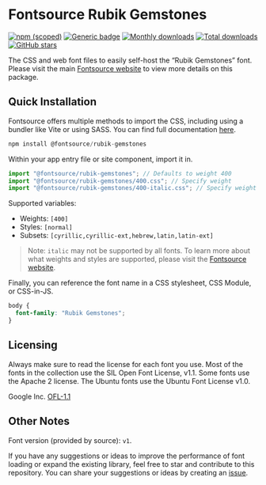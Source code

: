 # Fontsource Rubik Gemstones

[![npm (scoped)](https://img.shields.io/npm/v/@fontsource/rubik-gemstones?color=brightgreen)](https://www.npmjs.com/package/@fontsource/rubik-gemstones) [![Generic badge](https://img.shields.io/badge/fontsource-passing-brightgreen)](https://github.com/fontsource/fontsource) [![Monthly downloads](https://badgen.net/npm/dm/@fontsource/rubik-gemstones)](https://github.com/fontsource/fontsource) [![Total downloads](https://badgen.net/npm/dt/@fontsource/rubik-gemstones)](https://github.com/fontsource/fontsource) [![GitHub stars](https://img.shields.io/github/stars/fontsource/fontsource.svg?style=social&label=Star)](https://github.com/fontsource/fontsource/stargazers)

The CSS and web font files to easily self-host the “Rubik Gemstones” font. Please visit the main [Fontsource website](https://fontsource.org/fonts/rubik-gemstones) to view more details on this package.

## Quick Installation

Fontsource offers multiple methods to import the CSS, including using a bundler like Vite or using SASS. You can find full documentation [here](https://fontsource.org/docs/getting-started/introduction).

```javascript
npm install @fontsource/rubik-gemstones
```

Within your app entry file or site component, import it in.

```javascript
import "@fontsource/rubik-gemstones"; // Defaults to weight 400
import "@fontsource/rubik-gemstones/400.css"; // Specify weight
import "@fontsource/rubik-gemstones/400-italic.css"; // Specify weight and style
```

Supported variables:
- Weights: `[400]`
- Styles: `[normal]`
- Subsets: `[cyrillic,cyrillic-ext,hebrew,latin,latin-ext]`

> Note: `italic` may not be supported by all fonts. To learn more about what weights and styles are supported, please visit the [Fontsource website](https://fontsource.org/fonts/rubik-gemstones).

Finally, you can reference the font name in a CSS stylesheet, CSS Module, or CSS-in-JS.

```css
body {
  font-family: "Rubik Gemstones";
}
```

## Licensing
Always make sure to read the license for each font you use. Most of the fonts in the collection use the SIL Open Font License, v1.1. Some fonts use the Apache 2 license. The Ubuntu fonts use the Ubuntu Font License v1.0.

Google Inc.
[OFL-1.1](http://scripts.sil.org/OFL)

## Other Notes
Font version (provided by source): `v1`.

If you have any suggestions or ideas to improve the performance of font loading or expand the existing library, feel free to star and contribute to this repository. You can share your suggestions or ideas by creating an [issue](https://github.com/fontsource/fontsource/issues).
